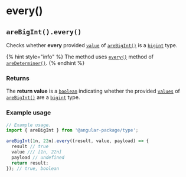 # every()

## `areBigInt().every()`

Checks whether **every** provided [`value`](./#...values-any) of [`areBigInt()`](./) is a [`bigint`](https://developer.mozilla.org/en-US/docs/Web/JavaScript/Reference/Global\_Objects/BigInt) type.

{% hint style="info" %}
The method uses [`every()`](../aredeterminer/every.md) method of [`areDeterminer()`](../aredeterminer/).
{% endhint %}

### Returns

The **return value** is a [`boolean`](https://developer.mozilla.org/en-US/docs/Web/JavaScript/Reference/Global\_Objects/Boolean) indicating whether the provided [`values`](../aredeterminer/#...values-any) of [`areBigInt()`](./) are a [`bigint`](https://developer.mozilla.org/en-US/docs/Web/JavaScript/Reference/Global\_Objects/BigInt) type.

### Example usage

```typescript
// Example usage.
import { areBigInt } from '@angular-package/type';

areBigInt(1n, 22n).every((result, value, payload) => {
  result // true
  value /// [1n, 22n]
  payload // undefined
  return result;
}); // true, boolean
```
